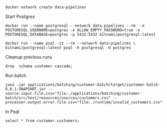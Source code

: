 ```shell
docker network create data-pipelines
```

Start Postgres

```shell
docker run --name postgresql --network data-pipelines --rm  -e POSTGRESQL_USERNAME=postgres -e ALLOW_EMPTY_PASSWORD=true -e POSTGRESQL_DATABASE=postgres -p 5432:5432 bitnami/postgresql:latest 
```

```shell
docker run --name psql -it --rm --network data-pipelines \
bitnami/postgresql:latest psql -h postgresql -U postgres
```



Cleanup previous runs 
```shell
drop  schema customer cascade;
```

Run batch

```shell
java -jar applications/batching/customer-batch/target/customer-batch-0.0.1-SNAPSHOT.jar --source.input.file.csv="file:./applications/batching/customer-batch/src/test/resources/sources/customers.csv" --processor.output.error.file.csv="file:./runtime/invalid_customers.csv"
```


In Psql
```shell
select * from customer.customers;
```
